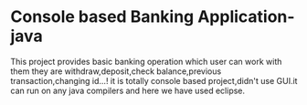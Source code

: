 # Console based Banking Application-java
This project  provides basic banking operation which user can work with them they are withdraw,deposit,check balance,previous transaction,changing id...!
it is totally console based project,didn't use GUI.it can run on any java compilers and here we have used eclipse.

